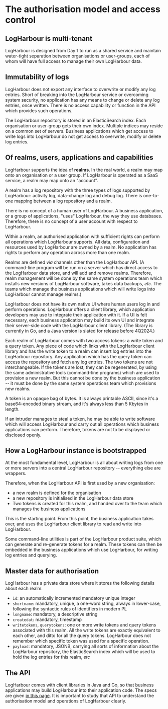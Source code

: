 # The authorisation model and access control

## LogHarbour is multi-tenant

LogHarbour is designed from Day 1 to run as a shared service and maintain water-tight separation between organisations or user-groups, each of whom will have full access to manage their own LogHarbour data.

## Immutability of logs

LogHarbour does not export any interface to overwrite or modify any log entries. Short of breaking into the LogHarbour service or overcoming system security, no application has any means to change or delete any log entries, once written. There is no access capability or function in the API which provides such operations.

The LogHarbour repository is stored in an ElasticSearch index. Each organisation or user-group gets their own index. Multiple indices may reside on a common set of servers. Business applications which get access to write logs into LogHarbour do not get access to overwrite, modify or delete log entries.

## Of realms, users, applications and capabilities

LogHarbour supports the idea of **realms**. In the real world, a realm may map onto an organisation or a user group. If LogHarbour is operated as a SaaS service, a realm may map onto an "account".

A realm has a log repository with the three types of logs supported by LogHarbour: activity log, data-change log and debug log. There is one-to-one mapping between a log repository and a realm.

There is no concept of a human user of LogHarbour. A business application, or a group of applications, "uses" LogHarbour, the way they use databases. Therefore, there is no concept of a user account with respect to LogHarbour.

Within a realm, an authorised application with sufficient rights can perform all operations which LogHarbour supports. All data, configuration and resources used by LogHarbour are owned by a realm. No application has rights to perform any operation across more than one realm.

Realms are defined *via* channels other than the LogHarbour API. (A command-line program will be run on a server which has direct access to the LogHarbour data store, and will add and remove realms. Therefore, realm management will be done by the same system operations team which installs new versions of LogHarbour software, takes data backups, *etc*. The teams which manage the business applications which will write logs into LogHarbour cannot manage realms.)

LogHarbour does not have its own native UI where human users log in and perform operations. LogHarbour offers a client library, which application developers may use to integrate their application with it. If a UI is felt necessary, each business application may build its own UI and integrate their server-side code with the LogHarbour client library. (The library is currently in Go, and a Java version is slated for release before 4Q2024.)

Each realm of LogHarbour comes with two access tokens: a write token and a query token. Any piece of code which links with the LogHarbour client library and has the write token to a realm can insert log entries into the LogHarbour repository. Any application which has the query token can access the repository and fetch any log entries. The two tokens are not interchangeable. If the tokens are lost, they can be regenerated, by using the same administrative tools (command-line programs) which are used to provision a new realm. But this cannot be done by the business application -- it must be done by the same system operations team which provisions new realms.

A token is an opaque bag of bytes. It is always printable ASCII, since it's a base64-encoded binary stream, and it's always less than 5 Kbytes in length.

If an intruder manages to steal a token, he may be able to write software which will access LogHarbour and carry out all operations which business applications can perform. Therefore, tokens are not to be displayed or disclosed openly.

## How a LogHarbour instance is bootstrapped

At the most fundamental level, LogHarbour is all about writing logs from one or more servers into a central LogHarbour repository -- everything else are wrappers.

Therefore, when the LogHarbour API is first used by a new organisation:
* a new realm is defined for the organisation
* a new repository is initialised in the LogHarbour data store
* Two tokens is created for this realm, and handed over to the team which manages the business applications

This is the starting point. From this point, the business application takes over, and uses the LogHarbour client library to read and write into LogHarbour.

Some command-line utilities is part of the LogHarbour product suite, which can generate and re-generate tokens for a realm. These tokens can then be embedded in the business applications which use LogHarbour, for writing log entries and querying.

## Master data for authorisation

LogHarbour has a private data store where it stores the following details about each realm:

* `id`: an automatically incremented mandatory unique integer
* `shortname`: mandatory, unique, a one-word string, always in lower-case, following the syntactic rules of identifiers in modern PL
* `longname`: mandatory, a descriptive string
* `createdat`: mandatory, timestamp
* `writetokens`, `querytokens`: one or more write tokens and query tokens associated with this realm. All the write tokens are exactly equivalent to each other, and ditto for all the query tokens. LogHarbour does not remember which specific token was used for a specific operation.
* `payload`: mandatory, JSONB, carrying all sorts of information about the LogHarbour repository, the ElasticSearch index which will be used to hold the log entries for this realm, *etc*

## The API

LogHarbour comes with client libraries in Java and Go, so that business applications may build LogHarbour into their application code. The specs are given [in this page](Client-library). It is important to study that API to understand the authorisation model and operations of LogHarbour clearly.

